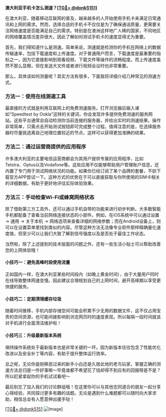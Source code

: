 **澳大利亚手机卡怎么测速？[[TG💪+ @donk5151](https://t.me/s/donk5151)]**

在澳大利亚，随着移动互联网的普及，越来越多的人开始使用手机卡来满足日常通讯和上网的需求。然而，选择合适的手机卡不仅仅是为了确保通话质量，更需要关注网络速度是否能满足自己的需求。特别是在澳洲这样地广人稀的国家，不同地区的网络覆盖情况差异很大，因此了解如何测试手机卡的速度显得尤为重要。

首先，我们得知道什么是测速。简单来说，测速就是检测你的手机在网络上的数据传输速率，包括下载速度和上传速度。对于普通用户而言，下载速度是最重要的指标之一，因为它直接影响到观看视频、下载文件等操作的流畅程度。而上传速度虽然不那么显眼，但在发送大文件或者进行视频会议时也非常重要。

那么，具体该如何测量呢？其实方法有很多，下面我将详细介绍几种常见的测速方式。

### 方法一：使用在线测速工具

最直接的方式就是利用互联网上的免费测速服务。打开浏览器后输入诸如“Speedtest by Ookla”这样的关键词，你会发现许多提供免费测速的服务网站。这些平台通常会自动检测你当前连接的服务器，并给出实时的测速结果。操作非常简单，只需点击开始测试按钮即可完成整个过程。值得注意的是，在选择服务器时尽量挑选离自己地理位置较近的节点，这样可以获得更加准确的结果。

### 方法二：通过运营商提供的应用程序

许多澳大利亚的主要电信运营商都会为其用户提供专属的应用程序，比如Telstra、Optus以及Vodafone等。这些应用不仅能够帮助用户管理账户信息，还内置了专门用于测试网络状况的功能。如果你已经订阅了某个品牌的套餐，不妨下载官方APP尝试一下。这种方式的优势在于可以直接获取与你所使用的SIM卡相关的详细数据，有助于更好地评估实际体验效果。

### 方法三：手动检查Wi-Fi或蜂窝网络状态

除了借助第三方工具外，还可以通过手机自带的功能来进行初步判断。大多数智能手机都配备了查看当前网络连接状态的小部件。例如，在iOS系统中可以通过设置 -> 通用 -> 关于本机 -> 网络选项来查看详细的网络参数；而在Android设备上，则可以在设置菜单里找到类似的内容。尽管这种方法无法像专业软件那样精确量化速度值，但至少可以让我们大致了解到信号强度以及是否处于最佳工作状态。

当然啦，除了上述提到的技术层面的问题之外，还有一些生活小贴士可以帮助改善您的上网体验哦！

#### 小技巧一：避免高峰时段使用流量
正如国内一样，在澳大利亚某些时间段内（如晚上黄金时间），由于大量用户同时在线导致整体网速变慢。因此建议合理规划自己的上网时间，避开高峰期以享受更快捷的服务。

#### 小技巧二：定期清理缓存垃圾
随着时间推移，手机内部存储空间可能会积累不少无用的数据文件，这不仅占用宝贵的空间资源，也可能间接影响到浏览网页时的速度表现。所以每隔一段时间就该对手机进行全面清洁维护啦！

#### 小技巧三：升级最新版本系统
保持操作系统处于最新版本也是非常关键的一环。因为新版本往往包含了性能优化改进以及安全补丁等内容，有助于提升整体运行效率。

总之呢，无论你是刚移民过来的新手小白还是久居此地的老鸟玩家，掌握正确的测速方法总归是一件好事嘛～毕竟谁都不希望花了钱却得不到应有的回报呀是不是？所以赶紧拿起你的手机试试看吧～

最后别忘了加入我们的讨论群组哦！在这里你可以与其他志同道合的朋友一起分享心得经验，共同探讨更多有趣的话题。无论是遇到什么难题都可以随时向大家求助，相信总会有人愿意伸出援手哒！

[[TG💪+ @donk5151](https://t.me/s/donk5151) ![Image](https://i.postimg.cc/rwNCRYN7/Snipaste-2025-04-30-17-27-05.png)]